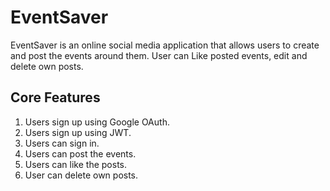 # EventSaver
EventSaver is an online social media application that allows users to create and post the events around them. User can Like posted events, edit and delete own posts.

## Core Features
1. Users sign up using Google OAuth.
2. Users sign up using JWT.
3. Users can sign in.
4. Users can post the events.
5. Users can like the posts.
6. User can delete own posts.
